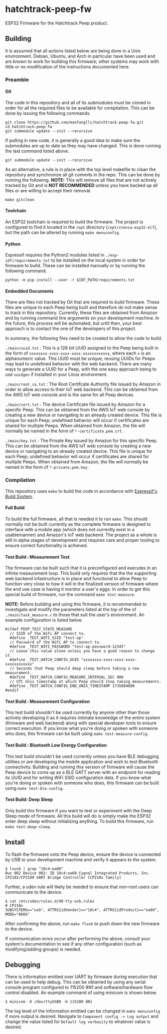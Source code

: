 # hatchtrack-peep-fw
ESP32 Firmware for the Hatchtrack Peep product.

## Building
It is assumed that all actions listed below are being done in a Unix
environment. Debian, Ubuntu, and Arch in particular have been used and are
known to work for building this firmware; other systems may work with little
or no modification of the instructions documented here.

### Preamble

#### Git
The code in this repository and all of its submodules must be cloned in order
for all the required files to be available for compilation. This can be done
by issuing the following commands.
```
git clone https://github.com/manfangllc/hatchtrack-peep-fw.git
cd hatchtrack-peep-fw
git submodule update --init --recursive
```

If pulling in new code, it is generally a good idea to make sure the submodules
are up to date as they may have changed. This is done running the last command
listed above.
```
git submodule update --init --recursive
```

As an alternative, a rule is in place with the top level makefile to clean the
repository and synchronize all git commits in the repo. This can be done by
running the following.
**NOTE:** This will remove all files that are not actively tracked by Git and
is **NOT RECOMMENDED** unless you have backed up all files or are willing to
accept their removal.
```
make gitclean
```

#### Toolchain
An ESP32 toolchain is required to build the firmware. The project is configured
to find it located in the `/opt` directory (`/opt/xtensa-esp32-elf`), but the
path can be altered by running `make menuconfig`.

#### Python
Espressif requires the Python2 modules listed in `./esp-idf/requirements.txt`
to be installed on the local system in order for firmware to build. These can
be installed manually or by running the following command.
```
python -m pip install --user -r $IDF_PATH/requirements.txt
```

#### Embedded Documents
There are files not tracked by Git that are required to build firmware. These
files are unique to each Peep being built and therefore do not make sense to
track in this repository. Currently, these files are obtained from Amazon and
by running command line arguments on your development machine. In the future,
this process will be automated, but until then, your best approach is to
contact the one of the developers of this project.

In summary, the following files need to be created to allow the code to build.

`./main/uuid.txt` : This is a 128 bit UUID assigned to the Peep being built in
the form of `xxxxxxxx-xxxx-xxxx-xxxx-xxxxxxxxxxxx`, where each `x` is an
alphanumeric value. This UUID must be unique; reusing UUIDs for Peeps may lead
to undefined behavior with the web backend. There are many ways to generate
a UUID for a Peep, with the one easy approach being to use `uuidgen` if
installed in your Linux environment.

`./main/root_ca.txt` : The Root Certifcate Authority file issued by Amazon in
order to allow access to their IoT web backend. This can be obtained from the
AWS IoT web console and is the same for all Peep devices.

`./main/cert.txt` : The device Certificate file issued by Amazon for a specific
Peep. This can be obtained from the AWS IoT web console by creating a new
device or navigating to an already created device. This file is unique for each
Peep; undefined behavior will occur if certificates are shared for multiple
Peeps. When obtained from Amazon, the file will normally be named in the form
of `*-certificate.pem.crt`.

`./main/key.txt` : The Private Key issued by Amazon for this specific Peep.
This can be obtained from the AWS IoT web console by creating a new device or
navigating to an already created device. This file is unique for each Peep;
undefined behavior will occur if certificates are shared for multiple Peeps.
When obtained from Amazon, the file will normally be named in the form of
`*-private.pem.key`.

### Compilation

This repository uses `make` to build the code in accordance with
[Espressif's Build System](https://docs.espressif.com/projects/esp-idf/en/latest/api-guides/build-system.html).


#### Full Build
To build the full firmware, all that is needed it to run `make`. This should
normally not be built currently as the complete firmware is designed to
interface with a mobile app (which does not currently exist in a usablemanner)
and Amazon's IoT web backend. The project as a whole is still in alpha stages
of development and requires care and proper tooling to ensure correct
functionality is achieved.

#### Test Build : Measurement Test
The firmware can be built such that it is preconfigured and executes in an
infinte measurement loop. This build only requires that the the supporting
web backend infastructure is in place and functional to allow Peep to function
very close to how it will in the finalized version of firmware where the end
use case is having it monitor a user's eggs. In order to get this special
build of firmware, run the command `make test-measure`.

**NOTE:** Before building and using this firmware, it is recommended to
investigate and modify the parameters listed at the top of the of
`./main/task_measure.c` to those that suit the user's environment. An example
configuration is listed below.
```
#ifdef PEEP_TEST_STATE_MEASURE
  // SSID of the WiFi AP connect to.
  #define _TEST_WIFI_SSID "test-ap"
  // Password of the WiFi AP to connect to.
  #define _TEST_WIFI_PASSWORD "test-ap-password-12345"
  // Leave this value alone unless you have a good reason to change it.
  #define _TEST_HATCH_CONFIG_UUID "xxxxxxxx-xxxx-xxxx-xxxx-xxxxxxxxxxxx"
  // Seconds that Peep should deep sleep before taking a new measurement.
  #define _TEST_HATCH_CONFIG_MEASURE_INTERVAL_SEC 900
  // UTC Unix timestamp at which Peep should stop taking measurements.
  #define _TEST_HATCH_CONFIG_END_UNIX_TIMESTAMP 1735084800
#endif
```

#### Test Build : Measurement Configuration
This test build shouldn't be used currently by anyone other than those actively
developing it as it requires intimate knowledge of the entire system (firmware
and web backend) along with special developer tools to ensure correct
execution. If you know what you're doing or spoken with someone who does, this
firmware can be built using `make test-measure-config`.

#### Test Build : Bluetooth Low Energy Configuration
This test build shouldn't be used currently unless you have BLE debugging
utilities or are developing the mobile application and wish to test Bluetooth
connectivity. Building and running this version of firmware will cause the
Peep device to come up as a BLE GATT server with an endpoint for reading its
UUID and for writing WiFi SSID configuration data. If you know what you're
doing or spoken with someone who does, this firmware can be built using
`make test-ble-config`.

#### Test Build: Deep Sleep
Only build this firmware if you want to test or experiment with the Deep Sleep
mode of firmware. All this build will do is simply make the ESP32 enter deep
sleep without initializing anything. To build this firmware, run
`make test-deep-sleep`.


## Install

To flash the firmware onto the Peep device, ensure the device is connected by
USB to your development machine and verify it appears to the system.
```
$ lsusb | grep "10c4:ea60"
Bus 002 Device 002: ID 10c4:ea60 Cygnal Integrated Products, Inc. CP2102/CP2109 UART Bridge Controller [CP210x family]
```

Further, a udev rule will likely be needed to ensure that non-root users can
communicate to the device.
```
$ cat /etc/udev/rules.d/90-tty-usb.rules
# CP210x
SUBSYSTEMS=="usb", ATTRS{idVendor}=="10c4", ATTRS{idProduct}=="ea60", MODE="0666"
```

After confirming the above, run `make flash` to push down the new firmware
to the device.

If communication erros occur after performing the above, consult your system's
documentation to see if any other configuration (such as modifying/adding
groups) is needed.

## Debugging

There is information emitted over UART by firmware during execution that can be
used to help debug. This can be obtained by using any serial console program
configured to 115200 8N1 and software/hardware flow control disabled. An
example command of using minicom is shown below.
```
$ minicom -D /dev/ttyUSB0 -b 115200 8N1
```

The log level of the information emitted can be changed in `make menuconfig`
if more output is desired. Navigate to `Component config -> Log output` and
change the value listed for `Default log verbosity` to whatever value is
desired.

